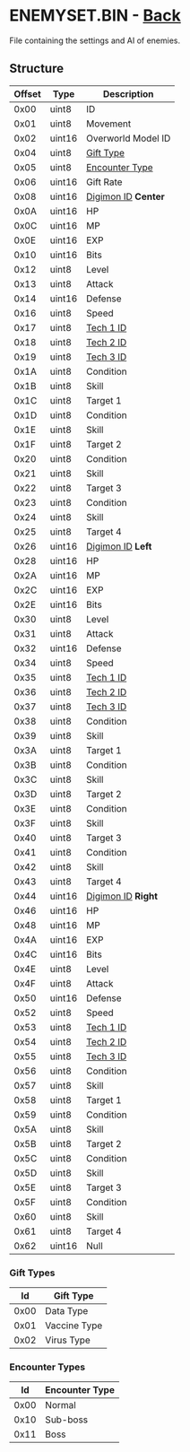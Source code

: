 # ENEMYSET.BIN - [Back](../../home.html)

File containing the settings and AI of enemies.

## Structure

| Offset | Type | Description |
|--------|------|-------------|
| 0x00   | uint8 | ID
| 0x01   | uint8 | Movement
| 0x02   | uint16 | Overworld Model ID
| 0x04   | uint8 | [Gift Type](#gift-types)
| 0x05   | uint8 | [Encounter Type](#encounter-types)
| 0x06   | uint16 | Gift Rate
| 0x08   | uint16 | [Digimon ID](https://gledson999.github.io/opendw2/DMW2/Dictionary/Digimon.html) **Center**
| 0x0A   | uint16 | HP
| 0x0C   | uint16 | MP
| 0x0E   | uint16 | EXP
| 0x10   | uint16 | Bits
| 0x12   | uint8 | Level
| 0x13   | uint8 | Attack
| 0x14   | uint16 | Defense
| 0x16   | uint8 | Speed
| 0x17   | uint8 | [Tech 1 ID](https://gledson999.github.io/opendw2/DMW2/Dictionary/Tech.html)
| 0x18   | uint8 | [Tech 2 ID](https://gledson999.github.io/opendw2/DMW2/Dictionary/Tech.html)
| 0x19   | uint8 | [Tech 3 ID](https://gledson999.github.io/opendw2/DMW2/Dictionary/Tech.html)
| 0x1A   | uint8 | Condition
| 0x1B   | uint8 | Skill
| 0x1C   | uint8 | Target 1
| 0x1D   | uint8 | Condition
| 0x1E   | uint8 | Skill
| 0x1F   | uint8 | Target 2
| 0x20   | uint8 | Condition
| 0x21   | uint8 | Skill
| 0x22   | uint8 | Target 3
| 0x23   | uint8 | Condition
| 0x24   | uint8 | Skill
| 0x25   | uint8 | Target 4
| 0x26   | uint16 | [Digimon ID](https://gledson999.github.io/opendw2/DMW2/Dictionary/Digimon.html) **Left**
| 0x28   | uint16 | HP
| 0x2A   | uint16 | MP
| 0x2C   | uint16 | EXP
| 0x2E   | uint16 | Bits
| 0x30   | uint8 | Level
| 0x31   | uint8 | Attack
| 0x32   | uint16 | Defense
| 0x34   | uint8 | Speed
| 0x35   | uint8 | [Tech 1 ID](https://gledson999.github.io/opendw2/DMW2/Dictionary/Tech.html)
| 0x36   | uint8 | [Tech 2 ID](https://gledson999.github.io/opendw2/DMW2/Dictionary/Tech.html)
| 0x37   | uint8 | [Tech 3 ID](https://gledson999.github.io/opendw2/DMW2/Dictionary/Tech.html)
| 0x38   | uint8 | Condition
| 0x39   | uint8 | Skill
| 0x3A   | uint8 | Target 1
| 0x3B   | uint8 | Condition
| 0x3C   | uint8 | Skill
| 0x3D   | uint8 | Target 2
| 0x3E   | uint8 | Condition
| 0x3F   | uint8 | Skill
| 0x40   | uint8 | Target 3
| 0x41   | uint8 | Condition
| 0x42   | uint8 | Skill
| 0x43   | uint8 | Target 4
| 0x44   | uint16 | [Digimon ID](https://gledson999.github.io/opendw2/DMW2/Dictionary/Digimon.html) **Right**
| 0x46   | uint16 | HP
| 0x48   | uint16 | MP
| 0x4A   | uint16 | EXP
| 0x4C   | uint16 | Bits
| 0x4E   | uint8 | Level
| 0x4F   | uint8 | Attack
| 0x50   | uint16 | Defense
| 0x52   | uint8 | Speed
| 0x53   | uint8 | [Tech 1 ID](https://gledson999.github.io/opendw2/DMW2/Dictionary/Tech.html)
| 0x54   | uint8 | [Tech 2 ID](https://gledson999.github.io/opendw2/DMW2/Dictionary/Tech.html)
| 0x55   | uint8 | [Tech 3 ID](https://gledson999.github.io/opendw2/DMW2/Dictionary/Tech.html)
| 0x56   | uint8 | Condition
| 0x57   | uint8 | Skill
| 0x58   | uint8 | Target 1
| 0x59   | uint8 | Condition
| 0x5A   | uint8 | Skill
| 0x5B   | uint8 | Target 2
| 0x5C   | uint8 | Condition
| 0x5D   | uint8 | Skill
| 0x5E   | uint8 | Target 3
| 0x5F   | uint8 | Condition
| 0x60   | uint8 | Skill
| 0x61   | uint8 | Target 4
| 0x62   | uint16 | Null

### Gift Types

| Id   | Gift Type |
|------|------------|
| 0x00 | Data Type   
| 0x01 | Vaccine Type
| 0x02 | Virus Type

### Encounter Types

| Id   | Encounter Type |
|------|------------|
| 0x00 | Normal   
| 0x10 | Sub-boss
| 0x11 | Boss
